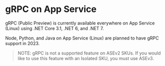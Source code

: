 # gRPC on App Service

gRPC (Public Preview) is currently available everywhere on App Service (Linux) using .NET Core 3.1, .NET 6, and .NET 7.

Node, Python, and Java on App Service (Linux) are planned to have gRPC support in 2023.

>NOTE: gRPC is not a supported feature on ASEv2 SKUs.  If you would like to use this feature with an Isolated SKU, you must use ASEv3.
